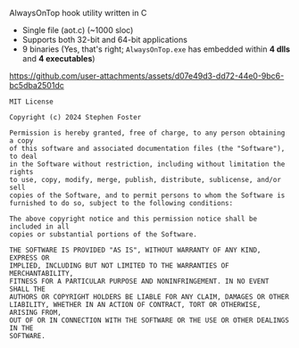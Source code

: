 AlwaysOnTop hook utility written in C
  - Single file (aot.c) (~1000 sloc)
  - Supports both 32-bit and 64-bit applications
  - 9 binaries (Yes, that's right; `AlwaysOnTop.exe` has embedded within **4 dlls** and **4 executables**)

https://github.com/user-attachments/assets/d07e49d3-dd72-44e0-9bc6-bc5dba2501dc

```
MIT License

Copyright (c) 2024 Stephen Foster

Permission is hereby granted, free of charge, to any person obtaining a copy
of this software and associated documentation files (the "Software"), to deal
in the Software without restriction, including without limitation the rights
to use, copy, modify, merge, publish, distribute, sublicense, and/or sell
copies of the Software, and to permit persons to whom the Software is
furnished to do so, subject to the following conditions:

The above copyright notice and this permission notice shall be included in all
copies or substantial portions of the Software.

THE SOFTWARE IS PROVIDED "AS IS", WITHOUT WARRANTY OF ANY KIND, EXPRESS OR
IMPLIED, INCLUDING BUT NOT LIMITED TO THE WARRANTIES OF MERCHANTABILITY,
FITNESS FOR A PARTICULAR PURPOSE AND NONINFRINGEMENT. IN NO EVENT SHALL THE
AUTHORS OR COPYRIGHT HOLDERS BE LIABLE FOR ANY CLAIM, DAMAGES OR OTHER
LIABILITY, WHETHER IN AN ACTION OF CONTRACT, TORT OR OTHERWISE, ARISING FROM,
OUT OF OR IN CONNECTION WITH THE SOFTWARE OR THE USE OR OTHER DEALINGS IN THE
SOFTWARE.
```